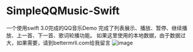 # SimpleQQMusic-Swift

一个使用swift 3.0完成的QQ音乐Demo
完成了列表展示、播放、暂停、继续播放、上一首、下一首、歌词轮播功能。
如果这里使用的本地数据，由于数据过大，如果需要，请到bettermrli.com给我留言
![image](http://7xqzwm.com1.z0.glb.clouddn.com/QQMusicDemo.gif)

